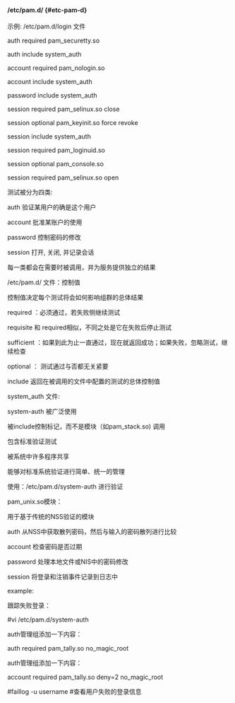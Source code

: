 #### /etc/pam.d/ {#etc-pam-d}

示例: /etc/pam.d/login 文件

auth       required     pam_securetty.so

auth       include      system_auth

account    required     pam_nologin.so

account    include      system_auth

password   include      system_auth

session    required     pam_selinux.so close

session    optional     pam_keyinit.so force revoke

session    include      system_auth

session    required     pam_loginuid.so

session    optional     pam_console.so

session    required     pam_selinux.so open

测试被分为四类:

auth 验证某用户的确是这个用户

account 批准某账户的使用

password 控制密码的修改

session 打开, 关闭, 并记录会话

每一类都会在需要时被调用，并为服务提供独立的结果

/etc/pam.d/ 文件：控制值

控制值决定每个测试将会如何影响组群的总体结果

required ：必须通过，若失败侧继续测试

requisite  和 required相似，不同之处是它在失败后停止测试

sufficient ：如果到此为止一直通过，现在就返回成功；如果失败，忽略测试，继续检查

optional ： 测试通过与否都无关紧要

include 返回在被调用的文件中配置的测试的总体控制值

system_auth 文件:

system-auth 被广泛使用

被include控制标记，而不是模块（如pam_stack.so) 调用

包含标准验证测试

被系统中许多程序共享

能够对标准系统验证进行简单、统一的管理

使用：/etc/pam.d/system-auth 进行验证

pam_unix.so模块：

用于基于传统的NSS验证的模块

auth 从NSS中获取散列密码，然后与输入的密码散列进行比较

account 检查密码是否过期

password 处理本地文件或NIS中的密码修改

session 将登录和注销事件记录到日志中

example:

跟踪失败登录：

#vi /etc/pam.d/system-auth

auth管理组添加一下内容：

auth        required      pam_tally.so no_magic_root

auth管理组添加一下内容：

account     required      pam_tally.so deny=2 no_magic_root

#faillog -u username     #查看用户失败的登录信息
